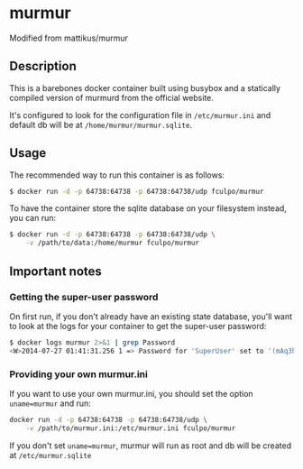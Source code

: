 # murmur

Modified from mattikus/murmur

## Description

This is a barebones docker container built using busybox and a statically
compiled version of murmurd from the official website.

It's configured to look for the configuration file in `/etc/murmur.ini` and default db will be at `/home/murmur/murmur.sqlite`.

## Usage

The recommended way to run this container is as follows:

```bash
$ docker run -d -p 64738:64738 -p 64738:64738/udp fculpo/murmur
```

To have the container store the sqlite database on your filesystem instead, you
can run:

```bash
$ docker run -d -p 64738:64738 -p 64738:64738/udp \
    -v /path/to/data:/home/murmur fculpo/murmur
```

## Important notes

### Getting the super-user password

On first run, if you don't already have an existing state database, you'll want
to look at the logs for your container to get the super-user password:

```bash
$ docker logs murmur 2>&1 | grep Password
<W>2014-07-27 01:41:31.256 1 => Password for 'SuperUser' set to '(mAq3hkwnkD'
```

### Providing your own murmur.ini

If you want to use your own murmur.ini, you should set the option `uname=murmur` and run:

```bash
docker run -d -p 64738:64738 -p 64738:64738/udp \
    -v /path/to/murmur.ini:/etc/murmur.ini fculpo/murmur
```

If you don't set `uname=murmur`, murmur will run as root and db will be created at `/etc/murmur.sqlite`
